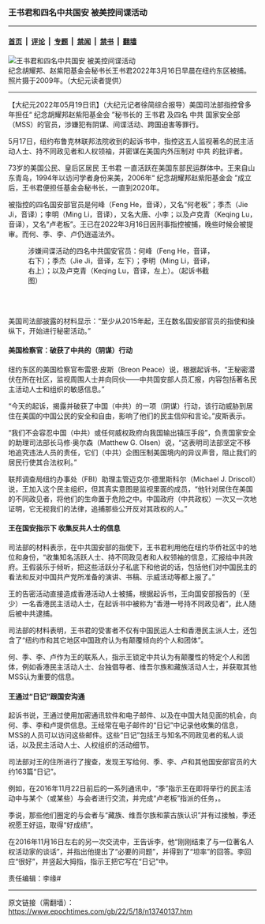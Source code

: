 ### 王书君和四名中共国安 被美控间谍活动

---

#### [首页](../../../..?n13740137) &nbsp;|&nbsp; [评论](../../../../../epoch-comment?n13740137) &nbsp;|&nbsp; [专题](../../../../../epoch-special?n13740137) &nbsp;|&nbsp; [禁闻](../../../../../epoch-news?n13740137) &nbsp;|&nbsp; [禁书](../../../../../books?n13740137) &nbsp;|&nbsp; [翻墙](https://github.com/gfw-breaker/nogfw/blob/master/README.md?n13740137)


<div><img alt="王书君和四名中共国安 被美控间谍活动" class="attachment-djy_600_400 size-djy_600_400 wp-post-image" src="https://i.epochtimes.com/assets/uploads/2022/05/id13740140-1-596x400.jpeg"/>
<div class="caption">
 纪念胡耀邦、赵紫阳基金会秘书长王书君2022年3月16日早晨在纽约东区被捕。照片摄于2009年。（大纪元读者提供）
</div></div><hr/><div class="post_content" id="artbody" itemprop="articleBody">
 <!-- article content begin -->
 <p>
  【大纪元2022年05月19日讯】（大纪元记者徐简综合报导）美国司法部指控曾多年担任“
  <ok href="https://www.epochtimes.com/gb/tag/%E7%BA%AA%E5%BF%B5%E8%83%A1%E8%80%80%E9%82%A6%E8%B5%B5%E7%B4%AB%E9%98%B3%E5%9F%BA%E9%87%91%E4%BC%9A.html">
   纪念胡耀邦赵紫阳基金会
  </ok>
  ”秘书长的
  <ok href="https://www.epochtimes.com/gb/tag/%E7%8E%8B%E4%B9%A6%E5%90%9B.html">
   王书君
  </ok>
  及四名
  <ok href="https://www.epochtimes.com/gb/tag/%E4%B8%AD%E5%85%B1.html">
   中共
  </ok>
  国家安全部（MSS）的官员，涉嫌犯有阴谋、间谍活动、跨国迫害等罪行。
 </p>
 <p>
  5月17日，纽约布鲁克林联邦法院收到的起诉书中，指控这五人监视著名的民主活动人士、持不同政见者和人权领袖，并密谋在美国内外压制对
  <ok href="https://www.epochtimes.com/gb/tag/%E4%B8%AD%E5%85%B1.html">
   中共
  </ok>
  的批评者。
 </p>
 <p>
  73岁的美国公民、皇后区居民
  <ok href="https://www.epochtimes.com/gb/tag/%E7%8E%8B%E4%B9%A6%E5%90%9B.html">
   王书君
  </ok>
  一直活跃在美国东部民运群体中。王来自山东青岛，1994年以访问学者身份来美，2006年“
  <ok href="https://www.epochtimes.com/gb/tag/%E7%BA%AA%E5%BF%B5%E8%83%A1%E8%80%80%E9%82%A6%E8%B5%B5%E7%B4%AB%E9%98%B3%E5%9F%BA%E9%87%91%E4%BC%9A.html">
   纪念胡耀邦赵紫阳基金会
  </ok>
  ”成立后，王书君便担任基金会秘书长，一直到2020年。
 </p>
 <p>
  被指控的四名国安部官员是何峰（Feng He，音译），又名“何老板”；季杰（Jie Ji，音译）；李明（Ming Li，音译），又名大唐、小李；以及卢克青（Keqing Lu，音译），又名“卢老板”。王已在2022年3月16日因刑事指控被捕，晚些时候会被提审。而何、季、李、卢仍逍遥法外。
 </p>
 <figure aria-describedby="caption-attachment-13740191" class="wp-caption aligncenter" id="attachment_13740191" style="width: 383px">
  <ok href="https://i.epochtimes.com/assets/uploads/2022/05/id13740191-Screen-Shot-2022-05-18-at-20.58.31.png" target="_blank">
   <img alt="" class="wp-image-13740191" src="https://i.epochtimes.com/assets/uploads/2022/05/id13740191-Screen-Shot-2022-05-18-at-20.58.31-600x644.png"/>
  </ok>
  <br/><figcaption class="wp-caption-text" id="caption-attachment-13740191">
   涉嫌间谍活动的四名中共国安官员：何峰（Feng He，音译，右下）；季杰（Jie Ji，音译，左下）；李明（Ming Li，音译，右上）；以及卢克青（Keqing Lu，音译，左上）。（起诉书截图）
  </figcaption><br/>
 </figure><br/>
 <p>
  美国司法部披露的材料显示：“至少从2015年起，王在数名国安部官员的指使和操纵下，开始进行秘密活动。”
 </p>
 <h4>
  美国检察官：破获了中共的（阴谋）行动
 </h4>
 <p>
  纽约东区的美国检察官布雷恩‧皮斯（Breon Peace）说，根据起诉书，“王秘密潜伏在所在社区，监视周围人士并向同伙——中共国安部人员汇报，内容包括著名民主活动人士和组织的敏感信息。”
 </p>
 <p>
  “今天的起诉，揭露并破获了中国（中共）的一项（阴谋）行动，该行动威胁到居住在美国的中国公民的安全和自由，影响了他们的民主信仰和言论。”皮斯表示。
 </p>
 <p>
  “我们不会容忍中国（中共）或任何威权政府向我国输出镇压手段”，负责国家安全的助理司法部长马修‧奥尔森（Matthew G. Olsen）说，“这表明司法部坚定不移地追究违法人员的责任，它们（中共）企图压制美国境内的异议声音，阻止我们的居民行使其合法权利。”
 </p>
 <p>
  联邦调查局纽约办事处（FBI）助理主管迈克尔‧德里斯科尔（Michael J. Driscoll）说，王加入这个民主组织，但其真实意图是监视里面的成员，“他针对居住在美国的不同政见者，将他们的生命置于危险之中。中国政府（中共政权）一次又一次地证明，它无视我们的法律，追捕那些公开反对其政权的人。”
 </p>
 <h4>
  王在国安指示下 收集反共人士的信息
 </h4>
 <p>
  司法部的材料表示，在中共国安部的指使下，王书君利用他在纽约华侨社区中的地位和身份，“收集知名活跃人士、持不同政见者和人权领袖的信息，汇报给中共政府。王假装乐于倾听，把这些活跃分子私底下和他说的话，包括他们对中国民主的看法和反对中国共产党所准备的演讲、书稿、示威活动等都上报了。”
 </p>
 <p>
  王的告密活动直接造成香港活动人士被捕，根据起诉书，王向国安部报告的（至少）一名香港民主活动人士，在起诉书中被称为“香港一号持不同政见者”，此人随后被中共逮捕。
 </p>
 <p>
  司法部的材料表明，王书君的受害者不仅有中国民运人士和香港民主派人士，还包含了“纽约市和其它地区中国政府认为有颠覆倾向的个人和团体”。
 </p>
 <p>
  何、季、李、卢作为王的联系人，指示王锁定中共认为有颠覆性的特定个人和团体，例如香港民主活动人士、台独倡导者、维吾尔族和藏族活动人士，并获取其他MSS认为重要的信息。
 </p>
 <h4>
  王通过“日记”跟国安沟通
 </h4>
 <p>
  起诉书说，王通过使用加密通讯软件和电子邮件、以及在中国大陆见面的机会，向何、季、李和卢提供信息。王经常在电子邮件的“日记”中记录他收集的信息，MSS的人员可以访问这些邮件。这些“日记”包括王与知名不同政见者的私人谈话，以及民主活动人士、人权组织的活动细节。
 </p>
 <p>
  司法部对王的住所进行了搜查，发现王写给何、季、李、卢和其他国安部官员的大约163篇“日记”。
 </p>
 <p>
  例如，在2016年11月22日前后的一系列通讯中，“季”指示王在即将举行的民主活动中与某个（或某些）与会者进行交流，并完成“卢老板”指派的任务，。
 </p>
 <p>
  季说，那些他们圈定的与会者与“藏族、维吾尔族和蒙古族认识”并有过接触，季还祝愿王好运，取得“好成绩”。
 </p>
 <p>
  在2016年11月16日左右的另一次交流中，王告诉李，他“刚刚结束了与一位著名人权活动家的谈话”，并指出他提出了“必要的问题”，并得到了“坦率”的回答。李回应“很好”，并竖起大拇指，指示王把它写在“日记”中。
 </p>
 <p>
  责任编辑：李缘#
 </p>
 <!-- article content end -->
 <div id="below_article_ad">
 </div>
</div>


---

原文链接（需翻墙）：https://www.epochtimes.com/gb/22/5/18/n13740137.htm